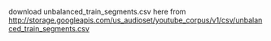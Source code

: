 download unbalanced_train_segments.csv here from http://storage.googleapis.com/us_audioset/youtube_corpus/v1/csv/unbalanced_train_segments.csv
